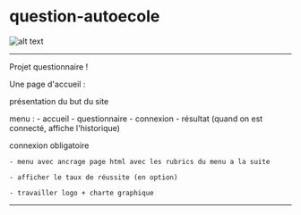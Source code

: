 # question-autoecole

![alt text](https://i.imgur.com/xXe3daE.png)

-------------------------------------------------------------------------------
Projet questionnaire !

Une page d'accueil :

présentation du but du site

menu :
	- accueil 
	- questionnaire
	- connexion
	- résultat (quand on est connecté, affiche l'historique)

connexion obligatoire

	- menu avec ancrage page html avec les rubrics du menu a la suite 

	- afficher le taux de réussite (en option) 

	- travailler logo + charte graphique 


---------------------------------------------------------------------------------